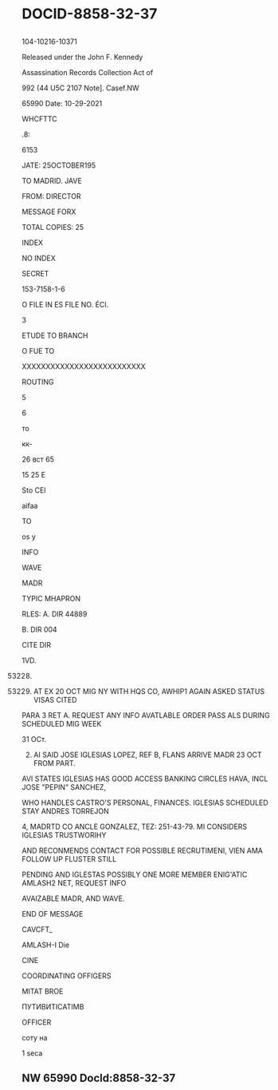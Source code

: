 # DOCID-8858-32-37

##
104-10216-10371

Released under the John F. Kennedy

Assassination Records Collection Act of

992 (44 U5C 2107 Note]. Casef.NW

65990 Date: 10-29-2021

WHCFTTC

.8:

6153

JATE: 25OCTOBER195

TO MADRID. JAVE

FROM: DIRECTOR

MESSAGE FORX

TOTAL COPIES: 25

INDEX

NO INDEX

SECRET

153-7158-1-6

O FILE IN ES FILE NO. ÉCI.

3

ETUDE TO BRANCH

O FUE TO

XXXXXXXXXXXXXXXXXXXXXXXXXX

ROUTING

5

6

то

кк-

26 вст 65

15 25 E

Sto CEl

aifaa

TO

os y

INFO

WAVE

MADR

TYPIC MHAPRON

RLES: A. DIR 44889

B. DIR 004

CITE DIR

1VD.

53228.

1. AT EX 20 OCT MIG NY WITH HQS CO, AWHIP1 AGAIN ASKED STATUS VISAS CITED

PARA 3 RET A. REQUEST ANY INFO AVATLABLE ORDER PASS ALS DURING SCHEDULED MIG WEEK

31 ОСт.

2. AI SAID JOSE IGLESIAS LOPEZ, REF B, FLANS ARRIVE MADR 23 OCT FROM PART.

AVI STATES IGLESIAS HAS GOOD ACCESS BANKING CIRCLES HAVA, INCL JOSE "PEPIN" SANCHEZ,

WHO HANDLES CASTRO'S PERSONAL, FINANCES. IGLESIAS SCHEDULED STAY ANDRES TORREJON

4, MADRTD CO ANCLE GONZALEZ, TEZ: 251-43-79. MI CONSIDERS IGLESIAS TRUSTWORIHY

AND RECONMENDS CONTACT FOR POSSIBLE RECRUTIMENI, VIEN AMA FOLLOW UP FLUSTER STILL

PENDING AND IGLESTAS POSSIBLY ONE MORE MEMBER ENIG'ATIC AMLASH2 NET, REQUEST INFO

AVAIZABLE MADR, AND WAVE.

END OF MESSAGE

CAVCFT_

AMLASH-I Die

CINE

COORDINATING OFFIGERS

MITAT BROE

ПУТИВИТІСАТІМВ

OFFICER

соту на

1 seca

NW 65990 Docld:8858-32-37
---

